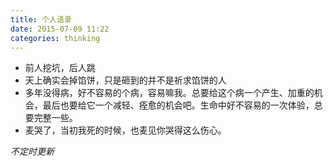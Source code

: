 ```yaml
---
title: 个人语录
date: 2015-07-09 11:22
categories: thinking
---
```

+ 前人挖坑，后人跳   
+ 天上确实会掉馅饼，只是砸到的并不是祈求馅饼的人
+ 多年没得病，好不容易的个病，容易嘛我。总要给这个病一个产生、加重的机会，最后也要给它一个减轻、痊愈的机会吧。生命中好不容易的一次体验，总要完整一些。
+ 麦哭了，当初我死的时候，也麦见你哭得这么伤心。

*不定时更新*